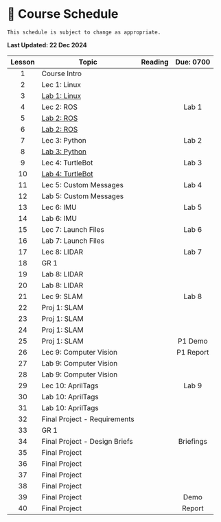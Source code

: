 # 📆 Course Schedule

```{note} 
This schedule is subject to change as appropriate.
```

**Last Updated: 22 Dec 2024**

| Lesson |                Topic                      |   Reading         | Due: 0700    |
|:------:|-------------------------------------------|:-----------------:|:------------:|
| 1      | Course Intro                              |                   |              |
| 2      | Lec 1: Linux                              |                   |              |
| 3      | [Lab 1: Linux](Labs/Lab1_Linux.md)        |                   |              |
| 4      | Lec 2: ROS                                |                   | Lab 1        |
| 5      | [Lab 2: ROS](Labs/Lab2_ROS.md)            |                   |              |
| 6      | [Lab 2: ROS](Labs/Lab2_ROS.md)            |                   |              |
| 7      | Lec 3: Python                             |                   | Lab 2        |
| 8      | [Lab 3: Python](Labs/Lab3_Python.md)      |                   |              |
| 9      | Lec 4: TurtleBot                          |                   | Lab 3        |
| 10     | [Lab 4: TurtleBot](Labs/Lab4_TurtleBot.md)|                   |              |
| 11     | Lec 5: Custom Messages                    |                   | Lab 4        |
| 12     | Lab 5: Custom Messages                    |                   |              |
| 13     | Lec 6: IMU                                |                   | Lab 5        |
| 14     | Lab 6: IMU                                |                   |              |
| 15     | Lec 7: Launch Files                       |                   | Lab 6        |
| 16     | Lab 7: Launch Files                       |                   |              |
| 17     | Lec 8: LIDAR                              |                   | Lab 7        |
| 18     | GR 1                                      |                   |              |
| 19     | Lab 8: LIDAR                              |                   |              |
| 20     | Lab 8: LIDAR                              |                   |              |
| 21     | Lec 9: SLAM                               |                   | Lab 8        |
| 22     | Proj 1: SLAM                              |                   |              |
| 23     | Proj 1: SLAM                              |                   |              |
| 24     | Proj 1: SLAM                              |                   |              |
| 25     | Proj 1: SLAM                              |                   | P1 Demo      |
| 26     | Lec 9: Computer Vision                    |                   | P1 Report    |
| 27     | Lab 9: Computer Vision                    |                   |              |
| 28     | Lab 9: Computer Vision                    |                   |              |
| 29     | Lec 10: AprilTags                         |                   | Lab 9        |
| 30     | Lab 10: AprilTags                         |                   |              |
| 31     | Lab 10: AprilTags                         |                   |              | 
| 32     | Final Project - Requirements              |                   |              |
| 33     | GR 1                                      |                   |              |
| 34     | Final Project - Design Briefs             |                   | Briefings    |
| 35     | Final Project                             |                   |              |
| 36     | Final Project                             |                   |              |
| 37     | Final Project                             |                   |              |
| 38     | Final Project                             |                   |              |
| 39     | Final Project                             |                   | Demo         |
| 40     | Final Project                             |                   | Report       |